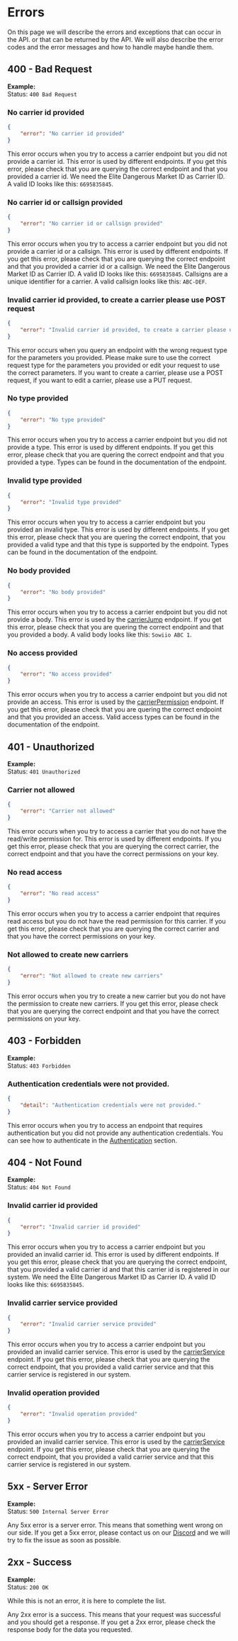 # Errors

On this page we will describe the errors and exceptions that can occur in the API. or that can be returned by the API.
We will also describe the error codes and the error messages and how to handle maybe handle them.

## 400 - Bad Request
**Example:**<br>
Status: `400 Bad Request`
### No carrier id provided
```json
{
    "error": "No carrier id provided"
}
```

This error occurs when you try to access a carrier endpoint but you did not provide a carrier id. This error is used by different endpoints. If you get this error, please check that you are querying the correct endpoint and that you provided a carrier id. We need the Elite Dangerous Market ID as Carrier ID. A valid ID looks like this: `6695835845`.

### No carrier id or callsign provided
```json
{
    "error": "No carrier id or callsign provided"
}
```

This error occurs when you try to access a carrier endpoint but you did not provide a carrier id or a callsign. This error is used by different endpoints. If you get this error, please check that you are querying the correct endpoint and that you provided a carrier id or a callsign. We need the Elite Dangerous Market ID as Carrier ID. A valid ID looks like this: `6695835845`. Callsigns are a unique identifier for a carrier. A valid callsign looks like this: `ABC-DEF`.

### Invalid carrier id provided, to create a carrier please use POST request
```json
{
    "error": "Invalid carrier id provided, to create a carrier please use POST request"
}
```

This error occurs when you query an endpoint with the wrong request type for the parameters you provided. Please make sure to use the correct request type for the parameters you provided or edit your request to use the correct parameters. If you want to create a carrier, please use a POST request, if you want to edit a carrier, please use a PUT request.

### No type provided
```json
{
    "error": "No type provided"
}
```

This error occurs when you try to access a carrier endpoint but you did not provide a type. This error is used by different endpoints. If you get this error, please check that you are quering the correct endpoint and that you provided a type. Types can be found in the documentation of the endpoint.

### Invalid type provided
```json
{
    "error": "Invalid type provided"
}
```

This error occurs when you try to access a carrier endpoint but you provided an invalid type. This error is used by different endpoints. If you get this error, please check that you are quering the correct endpoint, that you provided a valid type and that this type is supported by the endpoint. Types can be found in the documentation of the endpoint.

### No body provided
```json
{
    "error": "No body provided"
}
```

This error occurs when you try to access a carrier endpoint but you did not provide a body. This error is used by the [carrierJump](/api/connector/#put-carrierjump) endpoint. If you get this error, please check that you are quering the correct endpoint and that you provided a body. A valid body looks like this: `Sowiio ABC 1`.

### No access provided
```json
{
    "error": "No access provided"
}
```

This error occurs when you try to access a carrier endpoint but you did not provide an access. This error is used by the [carrierPermission](/api/connector/#put-carrierpermission) endpoint. If you get this error, please check that you are quering the correct endpoint and that you provided an access. Valid access types can be found in the documentation of the endpoint.




## 401 - Unauthorized
**Example:**<br>
Status: `401 Unauthorized`
### Carrier not allowed
```json
{
    "error": "Carrier not allowed"
}
```

This error occurs when you try to access a carrier that you do not have the read/write permission for. This error is used by different endpoints. If you get this error, please check that you are querying the correct carrier, the correct endpoint and that you have the correct permissions on your key.

### No read access
```json
{
    "error": "No read access"
}
```

This error occurs when you try to access a carrier endpoint that requires read access but you do not have the read permission for this carrier. If you get this error, please check that you are querying the correct carrier and that you have the correct permissions on your key.

### Not allowed to create new carriers
```json
{
    "error": "Not allowed to create new carriers"
}
```

This error occurs when you try to create a new carrier but you do not have the permission to create new carriers. If you get this error, please check that you are querying the correct endpoint and that you have the correct permissions on your key.

## 403 - Forbidden
**Example:**<br>
Status: `403 Forbidden`
### Authentication credentials were not provided.
```json
{
    "detail": "Authentication credentials were not provided."
}
```

This error occurs when you try to access an endpoint that requires authentication but you did not provide any authentication credentials.
You can see how to authenticate in the [Authentication](/api/authentication/#authentication) section.

## 404 - Not Found
**Example:**<br>
Status: `404 Not Found`
### Invalid carrier id provided
```json
{
    "error": "Invalid carrier id provided"
}
```

This error occurs when you try to access a carrier endpoint but you provided an invalid carrier id. This error is used by different endpoints. If you get this error, please check that you are querying the correct endpoint, that you provided a valid carrier id and that this carrier id is registered in our system. We need the Elite Dangerous Market ID as Carrier ID. A valid ID looks like this: `6695835845`.

### Invalid carrier service provided
```json
{
    "error": "Invalid carrier service provided"
}
```

This error occurs when you try to access a carrier endpoint but you provided an invalid carrier service. This error is used by the [carrierService](/api/connector/#put-carrierservice) endpoint. If you get this error, please check that you are querying the correct endpoint, that you provided a valid carrier service and that this carrier service is registered in our system. 

### Invalid operation provided
```json
{
    "error": "Invalid operation provided"
}
```

This error occurs when you try to access a carrier endpoint but you provided an invalid carrier service. This error is used by the [carrierService](/api/connector/#put-carrierservice) endpoint. If you get this error, please check that you are querying the correct endpoint, that you provided a valid carrier service and that this carrier service is registered in our system. 


## 5xx - Server Error
**Example:**<br>
Status: `500 Internal Server Error`

Any 5xx error is a server error. This means that something went wrong on our side. If you get a 5xx error, please contact us on our [Discord](https://discord.gg/E4Q8NdjvsW) and we will try to fix the issue as soon as possible.

## 2xx - Success
**Example:**<br>
Status: `200 OK`

While this is not an error, it is here to complete the list.

Any 2xx error is a success. This means that your request was successful and you should get a response. If you get a 2xx error, please check the response body for the data you requested.

